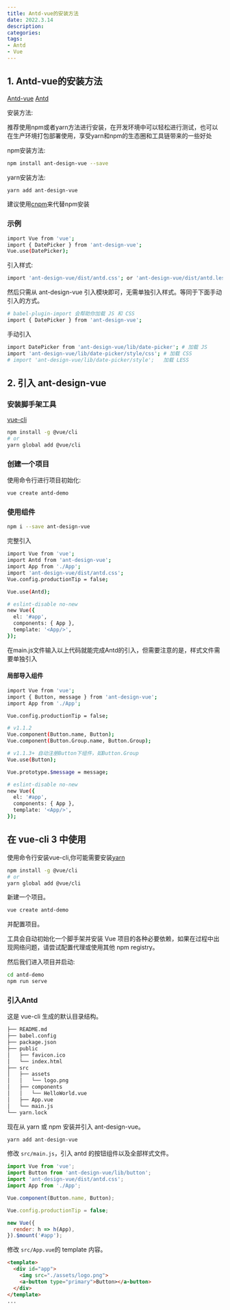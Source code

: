 ```yaml
---
title: Antd-vue的安装方法
date: 2022.3.14
description:  
categories: 
tags:
- Antd
- Vue
---
```

<!-- more -->

##  1. Antd-vue的安装方法

[Antd-vue](https://www.antdv.com/docs/vue/introduce-cn/)
[Antd](https://ant.design/index-cn)


安装方法:

推荐使用npm或者yarn方法进行安装，在开发环境中可以轻松进行测试，也可以在生产环境打包部署使用，享受yarn和npm的生态圈和工具链带来的一些好处

npm安装方法:
```bash
npm install ant-design-vue --save
```

yarn安装方法:
```bash
yarn add ant-design-vue
```

建议使用[cnpm](https://github.com/cnpm/cnpm)来代替npm安装

### 示例

```bash
import Vue from 'vue';
import { DatePicker } from 'ant-design-vue';
Vue.use(DatePicker);
```

引入样式:
```bash
import 'ant-design-vue/dist/antd.css'; or 'ant-design-vue/dist/antd.less'
```

然后只需从 ant-design-vue 引入模块即可，无需单独引入样式。等同于下面手动引入的方式。

```bash
# babel-plugin-import 会帮助你加载 JS 和 CSS
import { DatePicker } from 'ant-design-vue';
```

手动引入

```bash
import DatePicker from 'ant-design-vue/lib/date-picker'; # 加载 JS
import 'ant-design-vue/lib/date-picker/style/css'; # 加载 CSS
# import 'ant-design-vue/lib/date-picker/style';   加载 LESS
```


## 2. 引入 ant-design-vue

### 安装脚手架工具

[vue-cli](https://github.com/vuejs/vue-cli)

```bash
npm install -g @vue/cli
# or 
yarn global add @vue/cli
```

### 创建一个项目

使用命令行进行项目初始化:
```bash
vue create antd-demo
```

### 使用组件
```bash
npm i --save ant-design-vue
```

完整引入
```bash
import Vue from 'vue';
import Antd from 'ant-design-vue';
import App from './App';
import 'ant-design-vue/dist/antd.css';
Vue.config.productionTip = false;

Vue.use(Antd);

# eslint-disable no-new
new Vue({
  el: '#app',
  components: { App },
  template: '<App/>',
});
```

在main.js文件输入以上代码就能完成Antd的引入，但需要注意的是，样式文件需要单独引入

#### 局部导入组件

```bash
import Vue from 'vue';
import { Button, message } from 'ant-design-vue';
import App from './App';

Vue.config.productionTip = false;

# v1.1.2 
Vue.component(Button.name, Button);
Vue.component(Button.Group.name, Button.Group);

# v1.1.3+ 自动注册Button下组件，如Button.Group 
Vue.use(Button);

Vue.prototype.$message = message;

# eslint-disable no-new 
new Vue({
  el: '#app',
  components: { App },
  template: '<App/>',
});
```

## 在 vue-cli 3 中使用
使用命令行安装vue-cli,你可能需要安装[yarn](https://yarn.bootcss.com/)

```bash
npm install -g @vue/cli
# or 
yarn global add @vue/cli
```

新建一个项目。
```bash
vue create antd-demo
```

并配置项目。

工具会自动初始化一个脚手架并安装 Vue 项目的各种必要依赖，如果在过程中出现网络问题，请尝试配置代理或使用其他 npm registry。

然后我们进入项目并启动:
```bash
cd antd-demo
npm run serve
```

### 引入Antd
这是 vue-cli 生成的默认目录结构。
```bash
├── README.md
├── babel.config
├── package.json
├── public
│   ├── favicon.ico
│   └── index.html
├── src
│   ├── assets
│   │   └── logo.png
│   ├── components
│   │   └── HelloWorld.vue
│   ├── App.vue
│   └── main.js
└── yarn.lock
```

现在从 yarn 或 npm 安装并引入 ant-design-vue。

```bash
yarn add ant-design-vue
```

修改 `src/main.js`，引入 antd 的按钮组件以及全部样式文件。
```js
import Vue from 'vue';
import Button from 'ant-design-vue/lib/button';
import 'ant-design-vue/dist/antd.css';
import App from './App';

Vue.component(Button.name, Button);

Vue.config.productionTip = false;

new Vue({
  render: h => h(App),
}).$mount('#app');
```

修改 `src/App.vue`的 template 内容。
```html
<template>
  <div id="app">
    <img src="./assets/logo.png">
    <a-button type="primary">Button></a-button>
  </div>
</template>
...
```